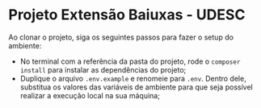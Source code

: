 # Projeto Extensão Baiuxas - UDESC

Ao clonar o projeto, siga os seguintes passos para fazer o setup do ambiente:
- No terminal com a referência da pasta do projeto, rode o `composer install` para instalar as dependências do projeto;
- Duplique o arquivo `.env.example` e renomeie para `.env`. Dentro dele, substitua os valores das variáveis de ambiente para que seja possível realizar a execução local na sua máquina;